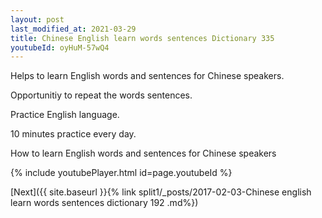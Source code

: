 ```yaml
---
layout: post
last_modified_at: 2021-03-29
title: Chinese English learn words sentences Dictionary 335 
youtubeId: oyHuM-57wQ4
---
```

 
 
Helps to learn English words and sentences for Chinese speakers.

Opportunitiy to repeat the words sentences. 

Practice English language. 
 
10 minutes practice every day. 
 
How to learn English words and sentences for Chinese speakers 
 
{% include youtubePlayer.html id=page.youtubeId %}
 
 
[Next]({{ site.baseurl }}{% link  split1/_posts/2017-02-03-Chinese english learn words sentences dictionary 192 .md%})
 
